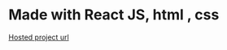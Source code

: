# Made with React JS, html , css

 [Hosted project url](https://twitter-clone-nahars001.netlify.app/)

